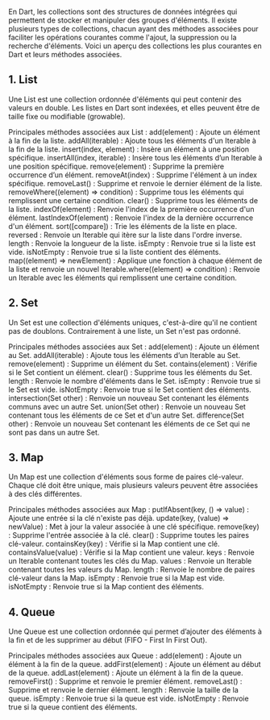 En Dart, les collections sont des structures de données intégrées qui permettent de stocker et manipuler des groupes d'éléments. Il existe plusieurs types de collections, chacun ayant des méthodes associées pour faciliter les opérations courantes comme l'ajout, la suppression ou la recherche d'éléments. Voici un aperçu des collections les plus courantes en Dart et leurs méthodes associées.

## 1. List

Une List est une collection ordonnée d'éléments qui peut contenir des valeurs en double. Les listes en Dart sont indexées, et elles peuvent être de taille fixe ou modifiable (growable).

Principales méthodes associées aux List :
add(element) : Ajoute un élément à la fin de la liste.
addAll(iterable) : Ajoute tous les éléments d'un Iterable à la fin de la liste.
insert(index, element) : Insère un élément à une position spécifique.
insertAll(index, iterable) : Insère tous les éléments d’un Iterable à une position spécifique.
remove(element) : Supprime la première occurrence d’un élément.
removeAt(index) : Supprime l'élément à un index spécifique.
removeLast() : Supprime et renvoie le dernier élément de la liste.
removeWhere((element) => condition) : Supprime tous les éléments qui remplissent une certaine condition.
clear() : Supprime tous les éléments de la liste.
indexOf(element) : Renvoie l'index de la première occurrence d'un élément.
lastIndexOf(element) : Renvoie l'index de la dernière occurrence d'un élément.
sort([compare]) : Trie les éléments de la liste en place.
reversed : Renvoie un Iterable qui itère sur la liste dans l'ordre inverse.
length : Renvoie la longueur de la liste.
isEmpty : Renvoie true si la liste est vide.
isNotEmpty : Renvoie true si la liste contient des éléments.
map((element) => newElement) : Applique une fonction à chaque élément de la liste et renvoie un nouvel Iterable.where((element) => condition) : Renvoie un Iterable avec les éléments qui remplissent une certaine condition.

## 2. Set

Un Set est une collection d'éléments uniques, c'est-à-dire qu'il ne contient pas de doublons. Contrairement à une liste, un Set n'est pas ordonné.

Principales méthodes associées aux Set :
add(element) : Ajoute un élément au Set.
addAll(iterable) : Ajoute tous les éléments d’un Iterable au Set.
remove(element) : Supprime un élément du Set.
contains(element) : Vérifie si le Set contient un élément.
clear() : Supprime tous les éléments du Set.
length : Renvoie le nombre d'éléments dans le Set.
isEmpty : Renvoie true si le Set est vide.
isNotEmpty : Renvoie true si le Set contient des éléments.
intersection(Set other) : Renvoie un nouveau Set contenant les éléments communs avec un autre Set.
union(Set other) : Renvoie un nouveau Set contenant tous les éléments de ce Set et d'un autre Set.
difference(Set other) : Renvoie un nouveau Set contenant les éléments de ce Set qui ne sont pas dans un autre Set.

## 3. Map

Un Map est une collection d'éléments sous forme de paires clé-valeur. Chaque clé doit être unique, mais plusieurs valeurs peuvent être associées à des clés différentes.

Principales méthodes associées aux Map :
putIfAbsent(key, () => value) : Ajoute une entrée si la clé n'existe pas déjà.
update(key, (value) => newValue) : Met à jour la valeur associée à une clé spécifique.
remove(key) : Supprime l'entrée associée à la clé.
clear() : Supprime toutes les paires clé-valeur.
containsKey(key) : Vérifie si la Map contient une clé.
containsValue(value) : Vérifie si la Map contient une valeur.
keys : Renvoie un Iterable contenant toutes les clés du Map.
values : Renvoie un Iterable contenant toutes les valeurs du Map.
length : Renvoie le nombre de paires clé-valeur dans la Map.
isEmpty : Renvoie true si la Map est vide.
isNotEmpty : Renvoie true si la Map contient des éléments.

## 4. Queue

Une Queue est une collection ordonnée qui permet d’ajouter des éléments à la fin et de les supprimer au début (FIFO - First In First Out).

Principales méthodes associées aux Queue :
add(element) : Ajoute un élément à la fin de la queue.
addFirst(element) : Ajoute un élément au début de la queue.
addLast(element) : Ajoute un élément à la fin de la queue.
removeFirst() : Supprime et renvoie le premier élément.
removeLast() : Supprime et renvoie le dernier élément.
length : Renvoie la taille de la queue.
isEmpty : Renvoie true si la queue est vide.
isNotEmpty : Renvoie true si la queue contient des éléments.
